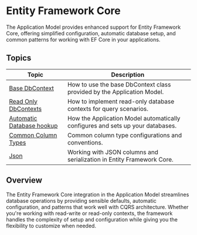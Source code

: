 # Entity Framework Core

The Application Model provides enhanced support for Entity Framework Core, offering simplified configuration, automatic database setup, and common patterns for working with EF Core in your applications.

## Topics

| Topic | Description |
| ------- | ----------- |
| [Base DbContext](./base-db-context.md) | How to use the base DbContext class provided by the Application Model. |
| [Read Only DbContexts](./read-only.md) | How to implement read-only database contexts for query scenarios. |
| [Automatic Database hookup](./automatic-database-hookup.md) | How the Application Model automatically configures and sets up your databases. |
| [Common Column Types](./common-column-types.md) | Common column type configurations and conventions. |
| [Json](./json.md) | Working with JSON columns and serialization in Entity Framework Core. |

## Overview

The Entity Framework Core integration in the Application Model streamlines database operations by providing sensible defaults, automatic configuration, and patterns that work well with CQRS architecture. Whether you're working with read-write or read-only contexts, the framework handles the complexity of setup and configuration while giving you the flexibility to customize when needed.